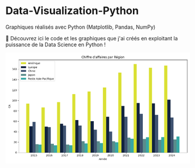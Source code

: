 # Data-Visualization-Python
Graphiques réalisés avec Python (Matplotlib, Pandas, NumPy)

🚀 Découvrez ici le code et les graphiques que j'ai créés en exploitant la puissance de la Data Science en Python !

![Graphique](Apple%20Graphique%201.png)  
